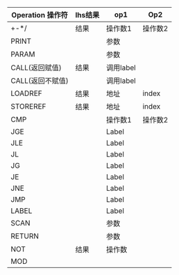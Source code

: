| Operation 操作符 | lhs结果 | op1       | Op2     |
| ---------------- | ------- | --------- | ------- |
| +\-\*\/          | 结果    | 操作数1   | 操作数2 |
| PRINT            |         | 参数      |         |
| PARAM            |         | 参数      |         |
| CALL(返回赋值)   | 结果    | 调用label |         |
| CALL(返回不赋值) |         | 调用label |         |
| LOADREF          | 结果    | 地址      | index   |
| STOREREF         | 结果    | 地址      | index   |
| CMP              |         | 操作数1   | 操作数2 |
| JGE              |         | Label     |         |
| JLE              |         | Label     |         |
| JL               |         | Label     |         |
| JG               |         | Label     |         |
| JE               |         | Label     |         |
| JNE              |         | Label     |         |
| JMP              |         | Label     |         |
| LABEL            |         | Label     |         |
| SCAN             |         | 参数      |         |
| RETURN           |         | 参数      |         |
| NOT              | 结果    | 操作数    |         |
| MOD              |         |           |         |